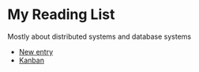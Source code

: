 # My Reading List

Mostly about distributed systems and database systems

* [New entry](https://github.com/stonewhitener/readings/issues/new)
* [Kanban](https://github.com/stonewhitener/readings/projects/1)
